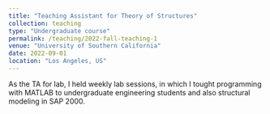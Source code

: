 ```yaml
---
title: "Teaching Assistant for Theory of Structures"
collection: teaching
type: "Undergraduate course"
permalink: /teaching/2022-fall-teaching-1
venue: "University of Southern California"
date: 2022-09-01
location: "Los Angeles, US"
---
```


As the TA for lab, I held weekly lab sessions, in which I tought programming with MATLAB to undergraduate engineering students and also structural modeling in SAP 2000.

